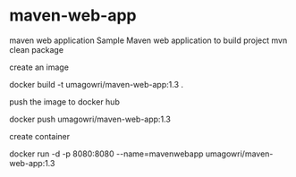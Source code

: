 # maven-web-app
maven web application
Sample Maven web application to build project 
mvn clean package

create an image 

docker build -t umagowri/maven-web-app:1.3 .

push the image to docker hub

docker push umagowri/maven-web-app:1.3


create container 

docker run -d -p 8080:8080 --name=mavenwebapp umagowri/maven-web-app:1.3

